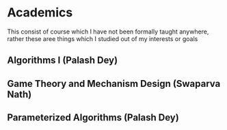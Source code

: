 # Academics
This consist of course which I have not been formally taught anywhere, rather these aree things which I studied out of my interests or goals

## Algorithms I (Palash Dey)
## Game Theory and Mechanism Design (Swaparva Nath)
## Parameterized Algorithms (Palash Dey)
